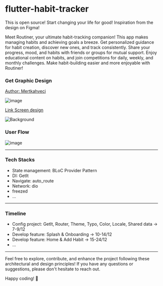# flutter-habit-tracker
This is open source! Start changing your life for good! Inspiration from the design on Figma! 

Meet Routiner, your ultimate habit-tracking companion! This app makes managing habits and achieving goals a breeze. Get personalized guidance for habit creation, discover new ones, and track consistently. Share your progress, mood, and habits with friends or groups for mutual support. Enjoy educational content on habits, and join competitions for daily, weekly, and monthly challenges. Make habit-building easier and more enjoyable with Routiner!

### Get Graphic Design

[Author: Mertkahveci](https://www.figma.com/@mertkahveci)

![image](https://github.com/LuuNgocLan/flutter-habit-tracker/assets/29207172/ac803bb0-ce7a-4cb9-81cb-ae0ce6144b6b)

[Link Screen design](https://www.figma.com/community/file/1259830883743258437/routiner-habit-tracker-app)

![Background](https://github.com/LuuNgocLan/flutter-habit-tracker/assets/29207172/47b16563-d332-4d5b-a783-565a3ff6ef48)

### User Flow

![image](https://github.com/LuuNgocLan/flutter-habit-tracker/assets/29207172/ba0408bf-067e-439f-8554-c1a855f8a38a)

---
### Tech Stacks
- State management: BLoC Provider Pattern
- DI: GetIt
- Navigate: auto_route
- Network: dio
- freezed
- ...
---
### Timeline 
- Config project: GetIt, Router, Theme, Typo, Color, Locale, Shared data -> 7-9/12
- Develop feature: Splash & Onboarding -> 10-14/12
- Develop feature: Home & Add Habit -> 15-24/12
- ...

---
Feel free to explore, contribute, and enhance the project following these architectural and design principles! If you have any questions or suggestions, please don't hesitate to reach out.

Happy coding! 🚀

